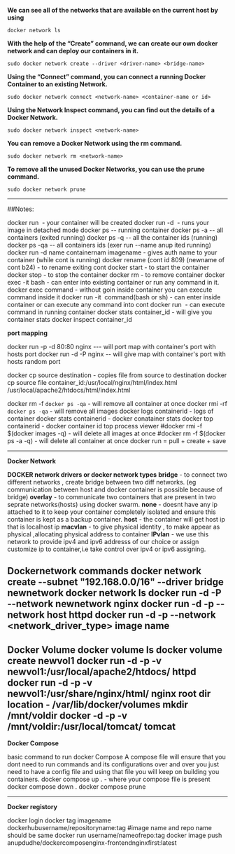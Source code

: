 **We can see all of the networks that are available on the current host by using**
```
docker network ls
```
**With the help of the “Create” command, we can create our own docker network and can deploy our containers in it.**
```
sudo docker network create --driver <driver-name> <bridge-name>
```
**Using the “Connect” command, you can connect a running Docker Container to an existing Network.**
```
sudo docker network connect <network-name> <container-name or id>
```
**Using the Network Inspect command, you can find out the details of a Docker Network.**
```
sudo docker network inspect <network-name>
```
**You can remove a Docker Network using the rm command.**
```
sudo docker network rm <network-name>
```
**To remove all the unused Docker Networks, you can use the prune command.**
```
sudo docker network prune
```

--------------------------------------------------------------------------------------------------------------------------------------------------------------------------------------------------------------------------------
##Notes:

docker run <image name>  - your container will be created 
docker run -d <image name> - runs your image in detached mode
docker ps    -- running container
docker ps -a -- all containers (exited running)
docker ps -q -- all the container ids (running)
docker ps -qa -- all containers ids (exer run --name anup ited running)
docker run -d name containernam imagename  - gives auth name to your container (while cont is running)
docker rename  (cont id 809)  (newname of cont b24) - to rename exiting cont
docker start <container id> - to start the container
docker stop <container id> - to stop the container
docker rm <container id> - to remove container
docker exec -it <container id> bash - can enter into existing container or run any command in it.
docker exec <container id> command - without goin inside container you can execute command inside it
docker run  -it <image name> command(bash or sh) - can enter inside container or can execute any command into cont
docker run  <image name> <command> - can execute command in running container
docker stats container_id - will give you container stats
docker inspect container_id

**port mapping**

docker run -p -d 80:80 nginx --- will port map with container's port with hosts port
docker run  -d -P nginx -- will give map with container's port with hosts random port

docker cp source destination - copies file from source to destination
docker cp source file container_id:/usr/local/nginx/html/index.html
/usr/local/apache2/htdocs/html/index.html

docker rm -f `docker ps -qa` - will remove all container at once
docker rmi -rf `docker ps -qa` - will remove all images
docker logs containerid - logs of container
docker stats containerid - docker conatainer stats
docker top containerid  - docker container id top process viewer
#docker rmi -f $(docker images -q) - will delete all images at once
#docker rm -f $(docker ps -a -q)  - will delete all container at once
docker run  = pull  + create + save

------------------------------------------------------------------------------------------------------------------------------------------------------------------------------------------


**Docker Network**

**DOCKER network drivers or docker network types**
**bridge** - to connect two different networks , create bridge between two diff networks.
(eg communication between host and docker container is possible because of bridge)
**overlay** - to communicate two containers that are present in two seprate networks(hosts) using
docker swarm.
**none** -  doesnt have any ip attached to it to keep your container completely isolated and 
ensure this container is kept as a backup container.
**host** -  the container will get host ip that is localhost ip 
**macvlan** - to give physical identity , to make appear as physical ,allocating physical
address to container
**IPvlan** - we use this network to provide ipv4 and ipv6 addresss of our choice or
assign customize ip to container,i.e take control over ipv4 or ipv6 assigning.

**Dockernetwork commands**
docker network create --subnet "192.168.0.0/16" --driver bridge newnetwork 
docker network ls 
docker run -d -P --network newnetwork nginx
docker run -d -p --network host httpd
docker run -d -p --network <network_driver_type> image name
-----------------------------------------------------------------------
**Docker Volume**
docker volume ls
docker volume create newvol1
docker run -d -p -v newvol1:/usr/local/apache2/htdocs/  httpd
docker run -d -p -v newvol1:/usr/share/nginx/html/  nginx
root dir location - /var/lib/docker/volumes
mkdir /mnt/voldir
docker -d -p -v /mnt/voldir:/usr/local/tomcat/ tomcat
-----------------------------------------------------------------
**Docker Compose**

basic command to run docker Compose
A compose file will ensure that you dont need to run commands and its configurations
over and over you just need to have a config file and using that file you will keep on building
you containers.
docker compose up .   - where your compose file is present
docker compose down . 
docker compose prune  


-------------------------------------------------------------------
**Docker registory**

docker login
docker tag imagename dockerhubusername/repositoryname:tag   #image name and repo name should be same
docker run username/nameofrepo:tag
docker image push anupdudhe/dockercomposenginx-frontendnginxfirst:latest
